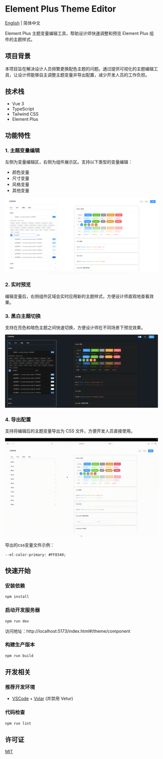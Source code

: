 # Element Plus Theme Editor

[English](README.en.md) | 简体中文

Element Plus 主题变量编辑工具，帮助设计师快速调整和预览 Element Plus 组件的主题样式。

## 项目背景

本项目旨在解决设计人员频繁更换配色主题的问题。通过提供可视化的主题编辑工具，让设计师能够自主调整主题变量并导出配置，减少开发人员的工作负担。

## 技术栈

- Vue 3
- TypeScript
- Tailwind CSS
- Element Plus

## 功能特性

### 1. 主题变量编辑

左侧为变量编辑区，右侧为组件展示区。支持以下类型的变量编辑：

- 颜色变量
- 尺寸变量
- 风格变量
- 其他变量

![变量编辑展示](docs/imgs/变量编辑.png)

### 2. 实时预览

编辑变量后，右侧组件区域会实时应用新的主题样式，方便设计师直观地查看效果。

### 3. 黑白主题切换

支持在亮色和暗色主题之间快速切换，方便设计师在不同场景下预览效果。

![主题切换展示](docs/imgs/主题切换.png)

### 4. 导出配置

支持将编辑后的主题变量导出为 CSS 文件，方便开发人员直接使用。

![导出功能展示](docs/imgs/导出配置.gif)

导出的css变量文件示例：

```
--el-color-primary: #FF8340;
```

## 快速开始

### 安装依赖

```sh
npm install
```

### 启动开发服务器

```sh
npm run dev
```

访问地址：http://localhost:5173/index.html#/theme/component

### 构建生产版本

```sh
npm run build
```

## 开发相关

### 推荐开发环境

- [VSCode](https://code.visualstudio.com/) + [Volar](https://marketplace.visualstudio.com/items?itemName=Vue.volar) (并禁用 Vetur)

### 代码检查

```sh
npm run lint
```

## 许可证

[MIT](LICENSE)
